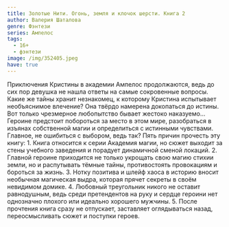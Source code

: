 ```yaml
---
title: Золотые Нити. Огонь, земля и клочок шерсти. Книга 2
author: Валерия Шаталова
genre: Фэнтези
series: Ампелос
tags:
  - 16+
  - фэнтези
image: /img/352405.jpeg
have: true
---
```

Приключения Кристины в академии Ампелос продолжаются, ведь до сих пор девушка не нашла ответы на самые сокровенные вопросы. Какие же тайны хранит незнакомец, к которому Кристина испытывает необъяснимое влечение? Она твёрдо намерена докопаться до истины. Вот только чрезмерное любопытство бывает жестоко наказуемо... Героине предстоит побороться за место в этом мире, разобраться в изъянах собственной магии и определиться с истинными чувствами. Главное, не ошибиться с выбором, ведь так? Пять причин прочесть эту книгу: 1. Книга относится к серии Академия магии, но сюжет выходит за стены учебного заведения и порадует динамичной сменой локаций. 2. Главной героине приходится не только укрощать свою магию стихии земли, но и распутывать тёмные тайны, противостоять провокациям и бороться за жизнь. 3. Нотку позитива и шлейф хаоса в историю вносит необычная магическая выдра, которая прячет секреты в своём невидимом домике. 4. Любовный треугольник никого не оставит равнодушным, ведь среди претендентов на руку и сердце героини нет однозначно плохого или идеально хорошего мужчины. 5. После прочтения книга сразу не отпускает, заставляет оглядываться назад, переосмысливать сюжет и поступки героев.